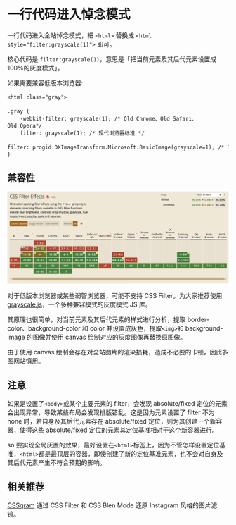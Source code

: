 # 一行代码进入悼念模式

一行代码进入全站悼念模式，把 `<html>` 替换成 `<html style="filter:grayscale(1)">` 即可。

核心代码是 `filter:grayscale(1)`，意思是「把当前元素及其后代元素设置成 100%的灰度模式」。

如果需要兼容低版本浏览器:

```tsx | pure
<html class="gray">

.gray {  
    -webkit-filter: grayscale(1); /* Old Chrome、Old Safari、Old Opera*/  
    filter: grayscale(1); /* 现代浏览器标准 */  
    filter: progid:DXImageTransform.Microsoft.BasicImage(grayscale=1); /* IE */
}

```

## 兼容性

<img src="./Caniuse.png"/>

对于低版本浏览器或某些弱智浏览器，可能不支持 CSS Filter。为大家推荐使用 [grayscale.js](https://github.com/johndigital/grayscale-js)，一个多种兼容模式的灰度模式 JS 库。

其原理也很简单，对当前元素及其后代元素的样式进行分析，提取 border-color、background-color 和 color 并设置成灰色，提取`<img>`和 background-image 的图像并使用 canvas 绘制对应的灰度图像再替换原图像。

由于使用 canvas 绘制会存在对全站图片的渲染损耗，造成不必要的卡顿，因此多图网站慎用。

## 注意

如果是设置了`<body>`或某个主要元素的 filter，会发现 absolute/fixed 定位的元素会出现异常，导致某些布局会发现排版错乱。这是因为元素设置了 filter 不为 none 时，若自身及其后代元素存在 absolute/fixed 定位，则为其创建一个新容器，使得这些 absolute/fixed 定位的元素其定位基准相对于这个新容器进行。

so 要实现全局灰置的效果，最好设置在`<html>`标签上，因为不管怎样设置定位基准，`<html>`都是最顶层的容器，即使创建了新的定位基准元素，也不会对自身及其后代元素产生不符合预期的影响。

## 相关推荐

[CSSgram](https://una.im/CSSgram/) 通过 CSS Filter 和 CSS Blen Mode 还原 Instagram 风格的图片滤镜。
